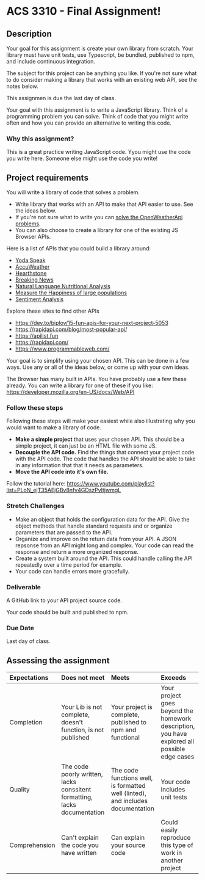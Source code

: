 #  ACS 3310 - Final Assignment!

## Description 

Your goal for this assignment is create your own library from scratch. Your library must have unit tests, use Typescript, be bundled, published to npm, and include continuous integration. 

The subject for this project can be anything you like. If you're not sure what to do consider making a library that works with an existing web API, see the notes below. 

This assignmen is due the last day of class. 

Your goal with this assignment is to write a JavaScript library. Think of a programming problem you can solve. Think of code that you might write often and how you can provide an alternative to writing this code. 

### Why this assignment?

This is a great practice writing JavaScript code. Yyou might use the code you write here. Someone else might use the code you write! 

## Project requirements

You will write a library of code that solves a problem. 

- Write library that works with an API to make that API easier to use. See the ideas below. 
- If you're not sure what to write you can [solve the OpenWeatherApi problems](https://github.com/Tech-at-DU/weather-api). 
- You can also choose to create a library for one of the existing JS Browser APIs. 

Here is a list of APIs that you could build a library around: 

- [Yoda Speak](https://rapidapi.com/ismaelc/api/yoda-speak)
- [AccuWeather](https://rapidapi.com/stefan.skliarov/api/AccuWeather)
- [Hearthstone](https://rapidapi.com/omgvamp/api/hearthstone)
- [Breaking News](https://rapidapi.com/MyAllies/api/breaking-news)
- [Natural Language Nutritional Analysis](https://rapidapi.com/edamam/api/edamam-nutrition-analysis)
- [Measure the Happiness of large populations](https://rapidapi.com/andyreagan/api/hedonometer)
- [Sentiment Analysis](https://rapidapi.com/peckjon/api/algorithmia-nlp-sentimentanalysis)

Explore these sites to find other APIs

- https://dev.to/biplov/15-fun-apis-for-your-next-project-5053
- https://rapidapi.com/blog/most-popular-api/
- https://apilist.fun
- https://rapidapi.com/
- https://www.programmableweb.com/

Your goal is to simplify using your chosen API. This can be done in a few ways. Use any or all of the ideas below, or come up with your own ideas.

The Browser has many built in APIs. You have probably use a few these already. You can write a library for one of these if you like: https://developer.mozilla.org/en-US/docs/Web/API

### Follow these steps

Following these steps will make your easiest while also illustrating why you would want to make a library of code. 

- **Make a simple project** that uses your chosen API. This should be a simple project, it can just be an HTML file with some JS. 
- **Decouple the API code.** Find the things that connect your project code with the API code. The code that handles the API should be able to take in any information that that it needs as parameters. 
- **Move the API code into it's own file.** 

Follow the tutorial here: https://www.youtube.com/playlist?list=PLoN_ejT35AEjGBv8nfv4GDszPvltjwmgL

### Stretch Challenges 

- Make an object that holds the configuration data for the API. Give the object methods that handle standard requests and or organize parameters that are passed to the API.
- Organize and improve on the return data from your API. A JSON repsonse from an API might long and complex. Your code can read the response and return a more organized response.
- Create a system built around the API. This could handle calling the API repeatedly over a time period for example. 
- Your code can handle errors more gracefully.

### Deliverable

A GitHub link to your API project source code. 

Your code should be built and published to npm. 

### Due Date 

Last day of class. 

## Assessing the assignment

| Expectations | Does not meet              | Meets                 | Exceeds                          |
|:-------------|:---------------------------|:----------------------|:---------------------------------|
| Completion   | Your Lib is not complete, doesn't function, is not published | Your  project is complete, published to npm and functional | Your project goes beyond the homework description, you have explored all possible edge cases |
| Quality      | The code poorly written, lacks conssitent formatting, lacks documentation | The code functions well, is formatted well (linted), and includes documentation | Your code includes unit tests |
| Comprehension | Can't explain the code you have written | Can explain your source code | Could easily reproduce this type of work in another project |
